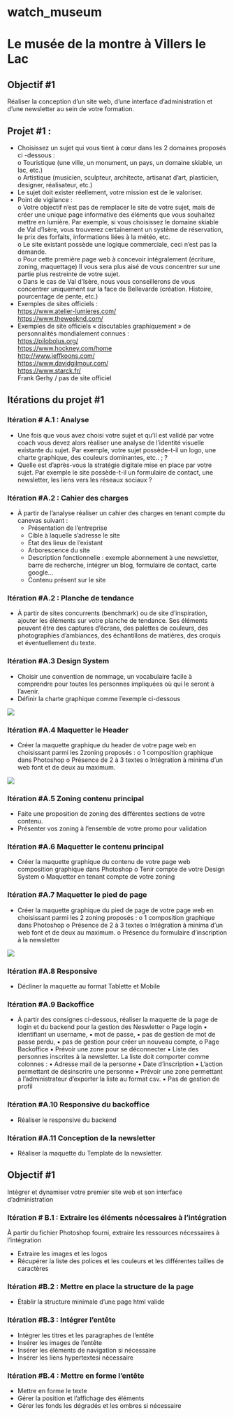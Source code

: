 # watch_museum
# Le musée de la montre à Villers le Lac

## Objectif #1

Réaliser la conception d’un site web, d’une interface d’administration et d’une newsletter au sein de
votre formation.  

## Projet #1 :
- Choisissez un sujet qui vous tient à cœur dans les 2 domaines proposés ci -dessous :  
o  Touristique (une ville, un monument, un pays, un domaine skiable, un lac, etc.)  
o  Artistique (musicien, sculpteur, architecte, artisanat d’art, plasticien, designer,
réalisateur, etc.)  
- Le sujet doit exister réellement, votre mission est de le valoriser.  
- Point de vigilance :  
o Votre objectif n’est pas de remplacer le site de votre sujet, mais de créer une unique
page informative des éléments que vous souhaitez mettre en lumière. Par exemple,
si vous choisissez le domaine skiable de Val d’Isère, vous trouverez certainement un
système de réservation, le prix des forfaits, informations liées à la météo, etc.  
o Le site existant possède une logique commerciale, ceci n’est pas la demande.  
o Pour cette première page web à concevoir intégralement (écriture, zoning,
maquettage) Il vous sera plus aisé de vous concentrer sur une partie plus restreinte
de votre sujet.  
o Dans le cas de Val d’Isère, nous vous conseillerons de vous concentrer uniquement
sur la face de Bellevarde (création. Histoire, pourcentage de pente, etc.)  
- Exemples de sites officiels :  
https://www.atelier-lumieres.com/  
https://www.theweeknd.com/  
- Exemples de site officiels « discutables graphiquement » de personnalités mondialement
connues :  
https://pilobolus.org/  
https://www.hockney.com/home  
http://www.jeffkoons.com/  
https://www.davidgilmour.com/  
https://www.starck.fr/  
Frank Gerhy / pas de site officiel  

## Itérations du projet #1

### Itération # A.1 : Analyse
- Une fois que vous avez choisi votre sujet et qu’il est validé par votre coach vous devez alors
réaliser une analyse de l’identité visuelle existante du sujet. Par exemple, votre sujet
possède-t-il un logo, une charte graphique, des couleurs dominantes, etc.. ; ?
- Quelle est d’après-vous la stratégie digitale mise en place par votre sujet. Par exemple le site
possède-t-il un formulaire de contact, une newsletter, les liens vers les réseaux sociaux ?

### Itération #A.2 : Cahier des charges
- À partir de l’analyse réaliser un cahier des charges en tenant compte du canevas suivant :
  * Présentation de l’entreprise
  * Cible à laquelle s’adresse le site
  * État des lieux de l’existant
  * Arborescence du site
  * Description fonctionnelle : exemple abonnement à une newsletter, barre de
recherche, intégrer un blog, formulaire de contact, carte google...
  * Contenu présent sur le site

### Itération #A.2 : Planche de tendance
- À partir de sites concurrents (benchmark) ou de site d’inspiration, ajouter les éléments sur
votre planche de tendance. Ses éléments peuvent être des captures d’écrans, des palettes de
couleurs, des photographies d’ambiances, des échantillons de matières, des croquis et
éventuellement du texte.

### Itération #A.3 Design System
- Choisir une convention de nommage, un vocabulaire facile à comprendre pour toutes les
personnes impliquées où qui le seront à l’avenir.
- Définir la charte graphique comme l’exemple ci-dessous

![](/image/image_1.PNG)
### Itération #A.4 Maquetter le Header
- Créer la maquette graphique du header de votre page web en choisissant parmi les 2zoning
proposés :
o 1 composition graphique dans Photoshop
o Présence de 2 à 3 textes
o Intégration à minima d’un web font et de deux au maximum.

![](/image/image_2.PNG)

### Itération #A.5 Zoning contenu principal
- Faite une proposition de zoning des différentes sections de votre contenu.
- Présenter vos zoning à l’ensemble de votre promo pour validation
  
### Itération #A.6 Maquetter le contenu principal
- Créer la maquette graphique du contenu de votre page web composition graphique dans
Photoshop
o Tenir compte de votre Design System
o Maquetter en tenant compte de votre zoning

### Itération #A.7 Maquetter le pied de page
- Créer la maquette graphique du pied de page de votre page web en choisissant parmi les 2
zoning proposés :
o 1 composition graphique dans Photoshop
o Présence de 2 à 3 textes
o Intégration à minima d’un web font et de deux au maximum.
o Présence du formulaire d’inscription à la newsletter

![](/image/image_3.PNG)

### Itération #A.8 Responsive
- Décliner la maquette au format Tablette et Mobile
  
### Itération #A.9 Backoffice
- À partir des consignes ci-dessous, réaliser la maquette de la page de login et du backend
pour la gestion des Neswletter
o Page login
▪ identifiant un username,
▪ mot de passe,
▪ pas de gestion de mot de passe perdu,
▪ pas de gestion pour créer un nouveau compte,
o Page Backoffice
▪ Prévoir une zone pour se déconnecter
▪ Liste des personnes inscrites à la newsletter. La liste doit comporter comme
colonnes :
• Adresse mail de la personne
• Date d’inscription
• L’action permettant de désinscrire une personne
▪ Prévoir une zone permettant à l’administrateur d’exporter la liste au format
csv.
▪ Pas de gestion de profil

### Itération #A.10 Responsive du backoffice
- Réaliser le responsive du backend
  
### Itération #A.11 Conception de la newsletter
- Réaliser la maquette du Template de la newsletter.
  
## Objectif #1
Intégrer et dynamiser votre premier site web et son interface d’administration

### Itération # B.1 : Extraire les éléments nécessaires à l’intégration
À partir du fichier Photoshop fourni, extraire les ressources nécessaires à l’intégration
- Extraire les images et les logos
- Récupérer la liste des polices et les couleurs et les différentes tailles de caractères
  
### Itération #B.2 : Mettre en place la structure de la page
- Établir la structure minimale d’une page html valide
  
### Itération #B.3 : Intégrer l’entête
- Intégrer les titres et les paragraphes de l’entête
- Insérer les images de l’entête
- Insérer les éléments de navigation si nécessaire
- Insérer les liens hypertextesi nécessaire
  
### Itération #B.4 : Mettre en forme l’entête
- Mettre en forme le texte
- Gérer la position et l’affichage des éléments
- Gérer les fonds les dégradés et les ombres si nécessaire


